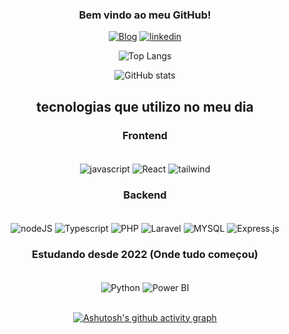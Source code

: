 <div align="center"> 





### Bem vindo ao meu GitHub!

[![Blog](https://img.shields.io/website?label=Meu_Portfólio&style=for-the-badge&url=https://sujeitoprogramador.com/)](https://portifolio-git-master-sevengusta.vercel.app/)
[![linkedin](https://img.shields.io/badge/LinkedIn-0077B5?style=for-the-badge&logo=linkedin&logoColor=white)](https://www.linkedin.com/in/gustavo-neves-71388b116/)


![Top Langs](https://github-readme-stats.vercel.app/api/top-langs/?username=Sevengusta&layout=compact&theme=dracula)

![GitHub stats](https://github-readme-stats.vercel.app/api?username=Sevengusta&show_icons=true&theme=dracula)








## tecnologias que utilizo  no meu dia 

### Frontend
<div style="display: inline_block"> <br/>
    <img align="center" alt="javascript" src="https://img.shields.io/badge/JavaScript-F7DF1E?style=for-the-badge&logo=javascript&logoColor=black" >
    <img align="center" alt="React" src="https://img.shields.io/badge/React-20232A?style=for-the-badge&logo=react&logoColor=61DAFB">
    <img align="center" alt="tailwind" src="https://img.shields.io/badge/Tailwind_CSS-38B2AC?style=for-the-badge&logo=tailwind-css&logoColor=white">
</div>

### Backend
<div style="display: inline_block"> <br/>
    <img align="center" alt="nodeJS" src="https://img.shields.io/badge/Node.js-43853D?style=for-the-badge&logo=node.js&logoColor=white" >
    <img align="center" alt="Typescript" src="https://img.shields.io/badge/TypeScript-007ACC?style=for-the-badge&logo=typescript&logoColor=white">
    <img align="center" alt="PHP" src="https://img.shields.io/badge/PHP-777BB4?style=for-the-badge&logo=php&logoColor=white">
    <img align="center" alt="Laravel" src="https://img.shields.io/badge/Laravel-FF2D20?style=for-the-badge&logo=laravel&logoColor=white">
    <img align="center" alt="MYSQL" src="https://img.shields.io/badge/MySQL-00000F?style=for-the-badge&logo=mysql&logoColor=white">
    <img align="center" alt="Express.js" src="https://img.shields.io/badge/Express.js-404D59?style=for-the-badge">
</div>

### Estudando desde 2022 (Onde tudo começou)
<div style="display: inline_block"> <br/>
    <img align="center" alt="Python" src="https://img.shields.io/badge/Python-3776AB?style=for-the-badge&logo=python&logoColor=white">
    <img align="center" alt="Power BI" src="https://img.shields.io/badge/PowerBI-F2C811?style=for-the-badge&logo=Power%20BI&logoColor=white">
    
</div> </br>

[![Ashutosh's github activity graph](https://github-readme-activity-graph.vercel.app/graph?username=Sevengusta&theme=github-compact)](https://github.com/ashutosh00710/github-readme-activity-graph&bg_color)



</div>
